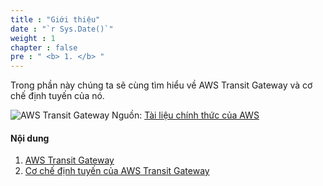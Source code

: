 ```yaml
---
title : "Giới thiệu"
date : "`r Sys.Date()`"
weight : 1
chapter : false
pre : " <b> 1. </b> "
---
```


Trong phần này chúng ta sẽ cùng tìm hiểu về AWS Transit Gateway và cơ chế định tuyến của nó.

![AWS Transit Gateway](/images/1-introduction/aws_transit_gateway_official_docs.png)
Nguồn: [Tài liệu chính thức của AWS](https://aws.amazon.com/transit-gateway/)

#### Nội dung

1. [AWS Transit Gateway](1.1-transit-gateway/)
2. [Cơ chế định tuyến của AWS Transit Gateway](1.2-routing/)

